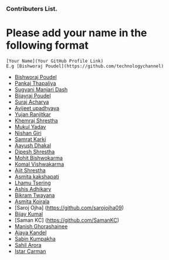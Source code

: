### Contributers List.

# Please add your name in the following format

```
[Your Name](Your GitHub Profile Link)
E.g [Bishworaj Poudel](https://github.com/technologychannel)
```

- [Bishworaj Poudel](https://github.com/bishworajpoudelofficial)
- [Pankaj Thapaliya](https://github.com/pankaj485)
- [Sugyani Manjari Dash](https://github.com/Sugyani31)
- [Bijayraj Poudel](https://github.com/bijay123)
- [Suraj Acharya](https://github.com/virtualsurajacharya/)
- [Avijeet upadhyaya](https://github.com/avijtt/)
- [Yujan Ranjitkar](https://github.com/yujan1/)
- [Khemraj Shrestha](https://github.com/itsmekhemraj)
- [Mukul Yadav](https://github.com/mukulamy)
- [Nishan Giri](https://github.com/Nishan123)
- [Samrat Karki](https://github.com/Samrat3314)
- [Aayush Dhakal](https://github.com/aayush-dhakal)
- [Dipesh Shrestha](https://github.com/dipeshshresthaofficial)
- [Mohit Bishwokarma](https://github.com/Mohitbishukarma)
- [Komal Vishwakarma](https://github.com/komi14)
- [Ajit Shrestha](https://github.com/ajitshrestha1516)
- [Asmita kakshapati](https://github.com/kakshapatiasmi)
- [Lhamu Tsering](https://github.com/lhamutserings)
- [Ashis Adhikary](https://github.com/ashisadhikary)
- [Bikram Twayana](https://github.com/Bikram-Twana)
- [Asmita Koirala](https://github.com/asmita50)
- [Saroj Ojha] (https://github.com/sarojojha09)
- [Bijay Kumal](https://github.com/BijayKumal)
- [Saman KC] (https://github.com/SamanKC)
- [Manish Ghorashainee](https://github.com/Manishghorashaine)
- [Ajaya Kandel](https://github.com/ajaya2944)
- [Sabin Kumpakha](https://github.com/Sabin-Kumpakha)
- [Sahil Arora](https://github.com/TSxSAHIL)
- [Istar Carman](https://github.com/istarcarman2)

